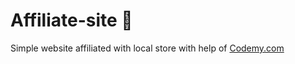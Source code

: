 # Affiliate-site :money_mouth_face:                           
Simple website affiliated with local store
 with help of <a href="http://johnelder.com/">Codemy.com</a>
